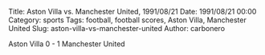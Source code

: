 Title: Aston Villa vs. Manchester United, 1991/08/21
Date: 1991/08/21 00:00
Category: sports
Tags: football, football scores, Aston Villa, Manchester United
Slug: aston-villa-vs-manchester-united
Author: carbonero


Aston Villa 0 - 1 Manchester United
